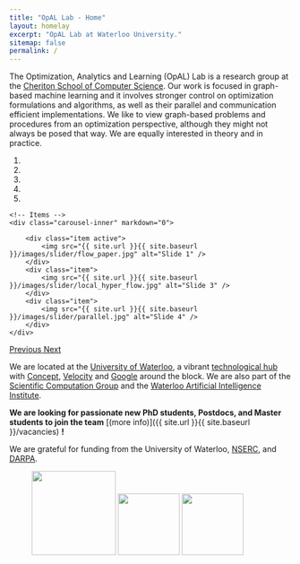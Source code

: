 ```yaml
---
title: "OpAL Lab - Home"
layout: homelay
excerpt: "OpAL Lab at Waterloo University."
sitemap: false
permalink: /
---
```


The Optimization, Analytics and Learning (OpAL) Lab is a research group at the [Cheriton School of Computer Science](https://cs.uwaterloo.ca). 
Our work is focused in graph-based machine learning and it involves stronger control on optimization formulations and algorithms, as well as their parallel and communication efficient implementations. We like to view graph-based problems and procedures from an optimization perspective, although they might not always be posed that way. We are equally interested in theory and in practice. 

<div markdown="0" id="carousel" class="carousel slide" data-ride="carousel" data-interval="5000" data-pause="hover" >
    <!-- Menu -->
    <ol class="carousel-indicators">
        <li data-target="#carousel" data-slide-to="0" class="active"></li>
        <li data-target="#carousel" data-slide-to="1"></li>
        <li data-target="#carousel" data-slide-to="2"></li>
        <li data-target="#carousel" data-slide-to="3"></li>
        <li data-target="#carousel" data-slide-to="4"></li>
    </ol>

    <!-- Items -->
    <div class="carousel-inner" markdown="0">

        <div class="item active">
            <img src="{{ site.url }}{{ site.baseurl }}/images/slider/flow_paper.jpg" alt="Slide 1" />
        </div>
        <div class="item">
            <img src="{{ site.url }}{{ site.baseurl }}/images/slider/local_hyper_flow.jpg" alt="Slide 3" />
        </div>
        <div class="item">
            <img src="{{ site.url }}{{ site.baseurl }}/images/slider/parallel.jpg" alt="Slide 4" />
        </div>
    </div>
  <a class="left carousel-control" href="#carousel" role="button" data-slide="prev">
    <span class="glyphicon glyphicon-chevron-left" aria-hidden="true"></span>
    <span class="sr-only">Previous</span>
  </a>
  <a class="right carousel-control" href="#carousel" role="button" data-slide="next">
    <span class="glyphicon glyphicon-chevron-right" aria-hidden="true"></span>
    <span class="sr-only">Next</span>
  </a>
</div>

We are located at the [University of Waterloo](https://uwaterloo.ca), a vibrant [technological hub](https://cs.uwaterloo.ca/future-undergraduate-students/co-op-and-regular/entrepreneurship) with [Concept](https://concept.uwaterloo.ca), [Velocity](https://velocityincubator.com) and [Google](https://careers.google.com/locations/waterloo/) around the block. We are also part of the [Scientific Computation Group](https://scicom.uwaterloo.ca) and the [Waterloo Artificial Intelligence Institute](https://uwaterloo.ca/artificial-intelligence-institute/).

 **We are  looking for passionate new PhD students, Postdocs, and Master students to join the team** [(more info)]({{ site.url }}{{ site.baseurl }}/vacancies) **!**

We are grateful for funding from the University of Waterloo, [NSERC](https://www.nserc-crsng.gc.ca/index_eng.asp), 
and [DARPA](https://www.darpa.mil/program/data-driven-discovery-of-models).

<figure class="fourth">
  <img src="{{ site.url }}{{ site.baseurl }}/images/logopic/Waterloo.jpg" style="width: 150px">
  <img src="{{ site.url }}{{ site.baseurl }}/images/logopic/NSERC.png" style="width: 110px">
  <img src="{{ site.url }}{{ site.baseurl }}/images/logopic/darpa.jpg" style="width: 110px">
</figure>
